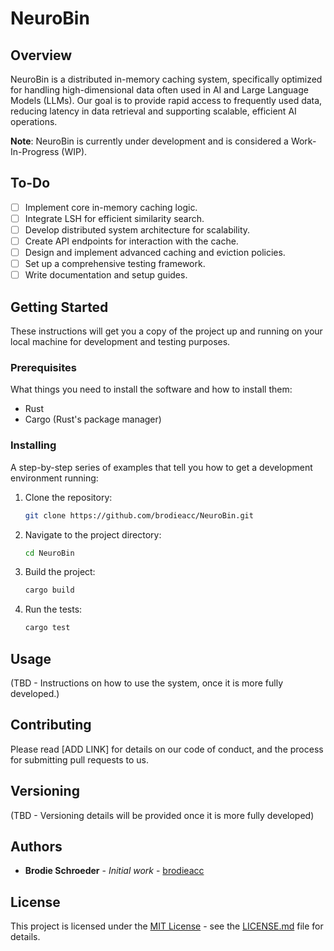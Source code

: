 # NeuroBin

## Overview

NeuroBin is a distributed in-memory caching system, specifically optimized for handling high-dimensional data often used in AI and Large Language Models (LLMs). Our goal is to provide rapid access to frequently used data, reducing latency in data retrieval and supporting scalable, efficient AI operations.

**Note**: NeuroBin is currently under development and is considered a Work-In-Progress (WIP).

## To-Do

- [ ] Implement core in-memory caching logic.
- [ ] Integrate LSH for efficient similarity search.
- [ ] Develop distributed system architecture for scalability.
- [ ] Create API endpoints for interaction with the cache.
- [ ] Design and implement advanced caching and eviction policies.
- [ ] Set up a comprehensive testing framework.
- [ ] Write documentation and setup guides.

## Getting Started

These instructions will get you a copy of the project up and running on your local machine for development and testing purposes.

### Prerequisites

What things you need to install the software and how to install them:

- Rust
- Cargo (Rust's package manager)

### Installing

A step-by-step series of examples that tell you how to get a development environment running:

1. Clone the repository:

   ```bash
   git clone https://github.com/brodieacc/NeuroBin.git

2. Navigate to the project directory:

   ```bash
   cd NeuroBin

3. Build the project:

   ```bash
   cargo build

4. Run the tests:

   ```bash
   cargo test

## Usage

(TBD - Instructions on how to use the system, once it is more fully developed.)

## Contributing

Please read [ADD LINK] for details on our code of conduct, and the process for submitting pull requests to us.

## Versioning

(TBD - Versioning details will be provided once it is more fully developed)

## Authors

- **Brodie Schroeder** - *Initial work* - [brodieacc](https://github.com/brodieacc/)

## License

This project is licensed under the [MIT License](LICENSE) - see the [LICENSE.md](LICENSE) file for details.
